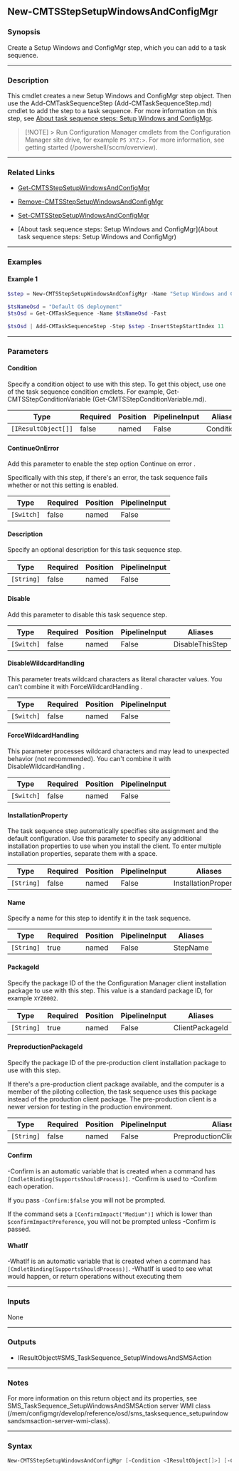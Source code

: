 New-CMTSStepSetupWindowsAndConfigMgr
------------------------------------




### Synopsis
Create a Setup Windows and ConfigMgr step, which you can add to a task sequence.



---


### Description

This cmdlet creates a new Setup Windows and ConfigMgr step object. Then use the Add-CMTaskSequenceStep (Add-CMTaskSequenceStep.md) cmdlet to add the step to a task sequence. For more information on this step, see [About task sequence steps: Setup Windows and ConfigMgr](/mem/configmgr/osd/understand/task-sequence-steps#BKMK_SetupWindowsandConfigMgr).



> [!NOTE] > Run Configuration Manager cmdlets from the Configuration Manager site drive, for example `PS XYZ:>`. For more information, see getting started (/powershell/sccm/overview).



---


### Related Links
* [Get-CMTSStepSetupWindowsAndConfigMgr](Get-CMTSStepSetupWindowsAndConfigMgr)



* [Remove-CMTSStepSetupWindowsAndConfigMgr](Remove-CMTSStepSetupWindowsAndConfigMgr)



* [Set-CMTSStepSetupWindowsAndConfigMgr](Set-CMTSStepSetupWindowsAndConfigMgr)



* [About task sequence steps: Setup Windows and ConfigMgr](About task sequence steps: Setup Windows and ConfigMgr)





---


### Examples
#### Example 1
```PowerShell
$step = New-CMTSStepSetupWindowsAndConfigMgr -Name "Setup Windows and ConfigMgr" -PackageId "XYZ0002"

$tsNameOsd = "Default OS deployment"
$tsOsd = Get-CMTaskSequence -Name $tsNameOsd -Fast

$tsOsd | Add-CMTaskSequenceStep -Step $step -InsertStepStartIndex 11
```



---


### Parameters
#### **Condition**

Specify a condition object to use with this step. To get this object, use one of the task sequence condition cmdlets. For example, Get-CMTSStepConditionVariable (Get-CMTSStepConditionVariable.md).






|Type               |Required|Position|PipelineInput|Aliases   |
|-------------------|--------|--------|-------------|----------|
|`[IResultObject[]]`|false   |named   |False        |Conditions|



#### **ContinueOnError**

Add this parameter to enable the step option Continue on error .


Specifically with this step, if there's an error, the task sequence fails whether or not this setting is enabled.






|Type      |Required|Position|PipelineInput|
|----------|--------|--------|-------------|
|`[Switch]`|false   |named   |False        |



#### **Description**

Specify an optional description for this task sequence step.






|Type      |Required|Position|PipelineInput|
|----------|--------|--------|-------------|
|`[String]`|false   |named   |False        |



#### **Disable**

Add this parameter to disable this task sequence step.






|Type      |Required|Position|PipelineInput|Aliases        |
|----------|--------|--------|-------------|---------------|
|`[Switch]`|false   |named   |False        |DisableThisStep|



#### **DisableWildcardHandling**

This parameter treats wildcard characters as literal character values. You can't combine it with ForceWildcardHandling .






|Type      |Required|Position|PipelineInput|
|----------|--------|--------|-------------|
|`[Switch]`|false   |named   |False        |



#### **ForceWildcardHandling**

This parameter processes wildcard characters and may lead to unexpected behavior (not recommended). You can't combine it with DisableWildcardHandling .






|Type      |Required|Position|PipelineInput|
|----------|--------|--------|-------------|
|`[Switch]`|false   |named   |False        |



#### **InstallationProperty**

The task sequence step automatically specifies site assignment and the default configuration. Use this parameter to specify any additional installation properties to use when you install the client. To enter multiple installation properties, separate them with a space.






|Type      |Required|Position|PipelineInput|Aliases               |
|----------|--------|--------|-------------|----------------------|
|`[String]`|false   |named   |False        |InstallationProperties|



#### **Name**

Specify a name for this step to identify it in the task sequence.






|Type      |Required|Position|PipelineInput|Aliases |
|----------|--------|--------|-------------|--------|
|`[String]`|true    |named   |False        |StepName|



#### **PackageId**

Specify the package ID of the the Configuration Manager client installation package to use with this step. This value is a standard package ID, for example `XYZ0002`.






|Type      |Required|Position|PipelineInput|Aliases        |
|----------|--------|--------|-------------|---------------|
|`[String]`|true    |named   |False        |ClientPackageId|



#### **PreproductionPackageId**

Specify the package ID of the pre-production client installation package to use with this step.


If there's a pre-production client package available, and the computer is a member of the piloting collection, the task sequence uses this package instead of the production client package. The pre-production client is a newer version for testing in the production environment.






|Type      |Required|Position|PipelineInput|Aliases                     |
|----------|--------|--------|-------------|----------------------------|
|`[String]`|false   |named   |False        |PreproductionClientPackageId|



#### **Confirm**
-Confirm is an automatic variable that is created when a command has ```[CmdletBinding(SupportsShouldProcess)]```.
-Confirm is used to -Confirm each operation.

If you pass ```-Confirm:$false``` you will not be prompted.


If the command sets a ```[ConfirmImpact("Medium")]``` which is lower than ```$confirmImpactPreference```, you will not be prompted unless -Confirm is passed.

#### **WhatIf**
-WhatIf is an automatic variable that is created when a command has ```[CmdletBinding(SupportsShouldProcess)]```.
-WhatIf is used to see what would happen, or return operations without executing them


---


### Inputs
None





---


### Outputs
* IResultObject#SMS_TaskSequence_SetupWindowsAndSMSAction






---


### Notes
For more information on this return object and its properties, see SMS_TaskSequence_SetupWindowsAndSMSAction server WMI class (/mem/configmgr/develop/reference/osd/sms_tasksequence_setupwindowsandsmsaction-server-wmi-class).



---


### Syntax
```PowerShell
New-CMTSStepSetupWindowsAndConfigMgr [-Condition <IResultObject[]>] [-ContinueOnError] [-Description <String>] [-Disable] [-DisableWildcardHandling] [-ForceWildcardHandling] [-InstallationProperty <String>] -Name <String> -PackageId <String> [-PreproductionPackageId <String>] [-Confirm] [-WhatIf] [<CommonParameters>]
```
